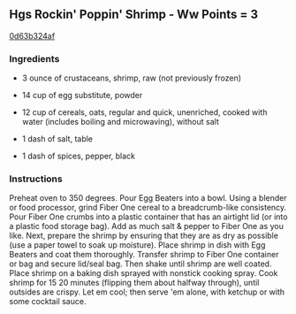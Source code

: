 ## Hgs Rockin' Poppin' Shrimp - Ww Points = 3

[0d63b324af](http://www.food.com/recipe/hg-s-rockin-poppin-shrimp-ww-points-3-331098)

### Ingredients

 - 3 ounce of crustaceans, shrimp, raw (not previously frozen)

 - 14 cup of egg substitute, powder

 - 12 cup of cereals, oats, regular and quick, unenriched, cooked with water (includes boiling and microwaving), without salt

 - 1 dash of salt, table

 - 1 dash of spices, pepper, black

### Instructions

Preheat oven to 350 degrees. Pour Egg Beaters into a bowl. Using a blender or food processor, grind Fiber One cereal to a breadcrumb-like consistency. Pour Fiber One crumbs into a plastic container that has an airtight lid (or into a plastic food storage bag). Add as much salt & pepper to Fiber One as you like. Next, prepare the shrimp by ensuring that they are as dry as possible (use a paper towel to soak up moisture). Place shrimp in dish with Egg Beaters and coat them thoroughly. Transfer shrimp to Fiber One container or bag and secure lid/seal bag. Then shake until shrimp are well coated. Place shrimp on a baking dish sprayed with nonstick cooking spray. Cook shrimp for 15 20 minutes (flipping them about halfway through), until outsides are crispy. Let em cool; then serve 'em alone, with ketchup or with some cocktail sauce.